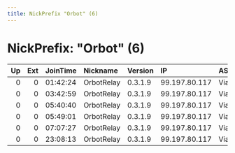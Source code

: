 ```yaml
---
title: NickPrefix "Orbot" (6)
---
```


# NickPrefix: "Orbot" (6)

|   Up |   Ext | JoinTime   | Nickname   | Version   | IP            | AS          | CC   |   ORp |   Dirp | OS    | Contact   |   eFamMembers |
|-----:|------:|:-----------|:-----------|:----------|:--------------|:------------|:-----|------:|-------:|:------|:----------|--------------:|
|    0 |     0 | 01:42:24   | OrbotRelay | 0.3.1.9   | 99.197.80.117 | ViaSat,Inc. | us   |  9001 |      0 | Linux | None      |             1 |
|    0 |     0 | 03:42:59   | OrbotRelay | 0.3.1.9   | 99.197.80.117 | ViaSat,Inc. | us   |  9001 |      0 | Linux | None      |             1 |
|    0 |     0 | 05:40:40   | OrbotRelay | 0.3.1.9   | 99.197.80.117 | ViaSat,Inc. | us   |  9001 |      0 | Linux | None      |             1 |
|    0 |     0 | 05:49:01   | OrbotRelay | 0.3.1.9   | 99.197.80.117 | ViaSat,Inc. | us   |  9001 |      0 | Linux | None      |             1 |
|    0 |     0 | 07:07:27   | OrbotRelay | 0.3.1.9   | 99.197.80.117 | ViaSat,Inc. | us   |  9001 |      0 | Linux | None      |             1 |
|    0 |     0 | 23:08:13   | OrbotRelay | 0.3.1.9   | 99.197.80.117 | ViaSat,Inc. | us   |  9001 |      0 | Linux | None      |             1 |
